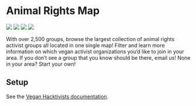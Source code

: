 # Animal Rights Map

[![](https://img.shields.io/badge/community-discord-black?style=flat-square&labelColor=000&color=7289da)](https://discord.com/channels/829144774929940550/829184713394487326)
[![](https://img.shields.io/badge/sponsor-patreon-black?style=flat-square&labelColor=000&color=ff424d)](http://patreon.com/veganhacktivists)
[![](https://img.shields.io/badge/trello-vh--playground-black?style=flat-square&labelColor=000&color=026aa7)](https://trello.com/b/J3JW43mY/vh-playground)
[![](https://img.shields.io/badge/website-animalrightsmap.org-black?style=flat-square&labelColor=000&color=ff0097)](https://animalrightsmap.org)

With over 2,500 groups, browse the largest collection of animal rights activist
groups all located in one single map! Filter and learn more information on which
vegan activist organizations you‘d like to join in your area. If you don’t see a
group that you know should be there, email us! None in your area? Start your
own!

## Setup

See the [Vegan Hacktivists documentation](https://github.com/veganhacktivists/documentation).
